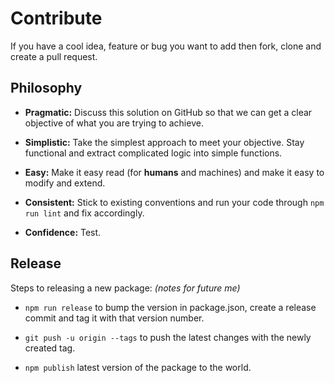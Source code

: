 # Contribute

If you have a cool idea, feature or bug you want to add then fork, clone and create a pull request.

## Philosophy

* **Pragmatic:** Discuss this solution on GitHub so that we can get a clear objective of what you are trying to achieve.

* **Simplistic:** Take the simplest approach to meet your objective. Stay functional and extract complicated logic into simple functions.

* **Easy:** Make it easy read (for **humans** and machines) and make it easy to modify and extend.

* **Consistent:** Stick to existing conventions and run your code through `npm run lint` and fix accordingly.

* **Confidence:** Test.

## Release

Steps to releasing a new package: *(notes for future me)*

* `npm run release` to bump the version in package.json, create a release commit and tag it with that version number.

* `git push -u origin --tags` to push the latest changes with the newly created tag.

* `npm publish` latest version of the package to the world.

